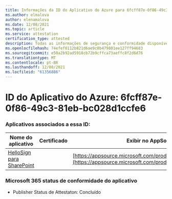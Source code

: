 ```yaml
---
title: Informações da ID do Aplicativo do Azure para 6fcff87e-0f86-49c3-81eb-bc028d1ccfe6
ms.author: elmalova
author: elenamalova
ms.date: 12/08/2021
ms.topic: article
ms.service: attestation
certification_type: attested
description: Todas as informações de segurança e conformidade disponíveis para 6fcff87e-0f86-49c3-81eb-bc028d1ccfe6.
ms.openlocfilehash: 74efef0112b821d6ae9c0b479801ee127ff94683
ms.sourcegitcommit: e50a2b92ad5918cb72b9cffca73aeffc8f2d6d76
ms.translationtype: MT
ms.contentlocale: pt-BR
ms.lasthandoff: 12/08/2021
ms.locfileid: "61356886"
---
```

# <a name="azure-app-id-6fcff87e-0f86-49c3-81eb-bc028d1ccfe6"></a>ID do Aplicativo do Azure: 6fcff87e-0f86-49c3-81eb-bc028d1ccfe6


### <a name="apps-associated-with-this-id"></a>Aplicativos associados a essa ID:
| **Nome do aplicativo** | **Certificado** | **Exibir no AppSource** |
|--------------|---------------|-----------------------|
| [HelloSign para SharePoint](https://docs.microsoft.com/microsoft-365-app-certification/forward/WA200003245) |  | [https://appsource.microsoft.com/product/office/WA200003245](https://appsource.microsoft.com/product/office/WA200003245) |

### <a name="microsoft-365-app-compliance-status"></a>Microsoft 365 status de conformidade do aplicativo
- Publisher Status de Attestaton: Concluído
